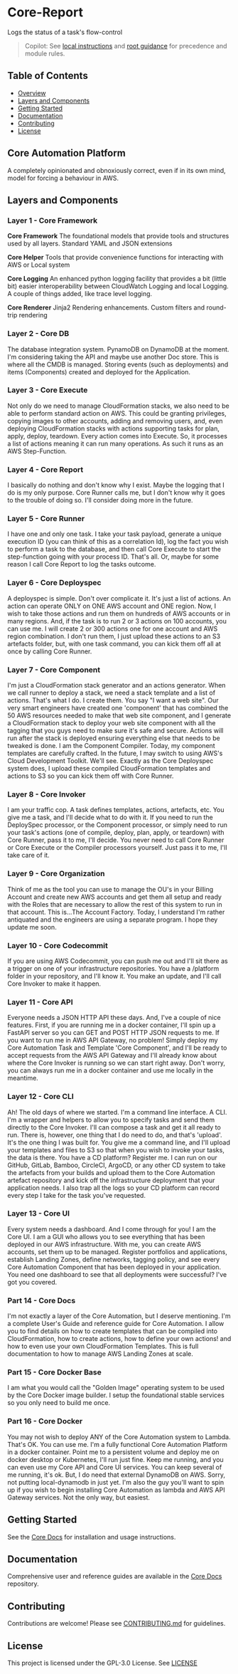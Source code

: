 # Core-Report

Logs the status of a task's flow-control

> Copilot: See [local instructions](.github/copilot-instructions.md) and [root guidance](../../.github/copilot-instructions.md) for precedence and module rules.

## Table of Contents

- [Overview](#core-automation-platform)
- [Layers and Components](#layers-and-components)
- [Getting Started](#getting-started)
- [Documentation](#documentation)
- [Contributing](#contributing)
- [License](#license)

## Core Automation Platform

A completely opinionated and obnoxiously correct, even if in its own mind, model for forcing a behaviour in AWS.

## Layers and Components

### Layer 1 - Core Framework
          
**Core Framework**
The foundational models that provide tools and structures used by all layers. Standard YAML and JSON extensions

**Core Helper**
Tools that provide convenience functions for interacting with AWS or Local system

**Core Logging**
An enhanced python logging facility that provides a bit (little bit) easier interoperability between CloudWatch Logging and local Logging.  A couple of things added, like trace level logging.

**Core Renderer**
Jinja2 Rendering enhancements. Custom filters and round-trip rendering 

### Layer 2 - Core DB
The database integration system.  PynamoDB on DynamoDB at the moment. I'm considering taking the API and maybe use another Doc store.  This is where all the CMDB is managed.  Storing events (such as deployments) and items (Components) created and deployed for the Application.

### Layer 3 - Core Execute
Not only do we need to manage CloudFormation stacks, we also need to be able to perform standard action on AWS. This could be granting privileges, copying images to other accounts, adding and removing users, and, even deploying CloudFormation stacks with actions supporting tasks for plan, apply, deploy, teardown. Every action comes into Execute.  So, it processes a list of actions meaning it can run many operations.  As such it runs as an AWS Step-Function.

### Layer 4 - Core Report
I basically do nothing and don't know why I exist.  Maybe the logging that I do is my only purpose.  Core Runner calls me, but I don't know why it goes to the trouble of doing so.  I'll consider doing more in the future.

### Layer 5 - Core Runner
I have one and only one task.  I take your task payload, generate a unique execution ID (you can think of this as a correlation Id), log the fact you wish to perform a task to the database, and then call Core Execute to start the step-function going with your process ID.  That's all.  Or, maybe for some reason I call Core Report to log the tasks outcome.

### Layer 6 - Core Deployspec
A deployspec is simple.  Don't over complicate it.  It's just a list of actions. An action can operate ONLY on ONE AWS account and ONE region.  Now, I wish to take those actions and run them on hundreds of AWS accounts or in many regions.  And, if the task is to run 2 or 3 actions on 100 accounts, you can use me.  I will create 2 or 300 actions one for one account and AWS region combination.  I don't run them, I just upload these actions to an S3 artefacts folder, but, with one task command, you can kick them off all at once by calling Core Runner.

### Layer 7 - Core Component
I'm just a CloudFormation stack generator and an actions generator. When we call runner to deploy a stack, we need a stack template and a list of actions. That's what I do.  I create them.  You say "I want a web site". Our very smart engineers have created one 'component' that has combined the 50 AWS resources needed to make that web site component, and I generate a CloudFormation stack to deploy your web site component with all the tagging that you guys need to make sure it's safe and secure.  Actions will run after the stack is deployed ensuring everything else that needs to be tweaked is done.  I am the Component Compiler. Today, my component templates are carefully crafted.  In the future, I may switch to using AWS's Cloud Development Toolkit.  We'll see.  Exactly as the Core Deployspec system does, I upload these compiled CloudFormation templates and actions to S3 so you can kick them off with Core Runner.

### Layer 8 - Core Invoker
I am your traffic cop.  A task defines templates, actions, artefacts, etc. You give me a task, and I'll decide what to do with it.  If you need to run the DeploySpec processor, or the Component processor, or simply need to run your task's actions (one of compile, deploy, plan, apply, or teardown) with Core Runner, pass it to me, I'll decide.  You never need to call Core Runner or Core Execute or the Compiler processors yourself.  Just pass it to me, I'll take care of it.

### Layer 9 - Core Organization
Think of me as the tool you can use to manage the OU's in your Billing Account and create new AWS accounts and get them all setup and ready with the Roles that are necessary to allow the rest of this system to run in that account. This is...The Account Factory.  Today, I understand I'm rather antiquated and the engineers are using a separate program.  I hope they update me soon.

### Layer 10 - Core Codecommit
If you are using AWS Codecommit, you can push me out and I'll sit there as a trigger on one of your infrastructure repositories.  You have a /platform folder in your repository, and I'll know it.  You make an update, and I'll call Core Invoker to make it happen.

### Layer 11 - Core API
Everyone needs a JSON HTTP API these days. And, I've a couple of nice features. First, if you are running me in a docker container, I'll spin up a FastAPI server so you can GET and POST HTTP JSON requests to me.  If you want to run me in AWS API Gateway, no problem! Simply deploy my Core Automation Task and Template 'Core Component', and I'll be ready to accept requests from the AWS API Gateway and I'll already know about where the Core Invoker is running so we can start right away. Don't worry, you can always run me in a docker container and use me locally in the meantime.

### Layer 12 - Core CLI
Ah! The old days of where we started.  I'm a command line interface.  A CLI. I'm a wrapper and helpers to allow you to specify tasks and send them directly to the Core Invoker. I'll can compose a task and get it all ready to run. There is, however, one thing that I do need to do, and that's 'upload'.  It's the one thing I was built for.  You give me a command line, and I'll upload your templates and files to S3 so that when you wish to invoke your tasks, the data is there.  You have a CD platform?  Register me.  I can run on our GitHub, GitLab, Bamboo, CircleCI, ArgoCD, or any other CD system to take the artefacts from your builds and upload them to the Core Automation artefact repository and kick off the infrastructure deployment that your application needs.  I also trap all the logs so your CD platform can record every step I take for the task you've requested.

### Layer 13 - Core UI
Every system needs a dashboard.  And I come through for you! I am the Core UI. I am a GUI who allows you to see everything that has been deployed in our AWS infrastructure.  With me, you can create AWS accounts, set them up to be managed. Register portfolios and applications, establish Landing Zones, define networks, tagging policy, and see every Core Automation Component that has been deployed in your application.  You need one dashboard to see that all deployments were successful? I've got you covered.

### Part 14 - Core Docs
I'm not exactly a layer of the Core Automation, but I deserve mentioning. I'm a complete User's Guide and reference guide for Core Automation.  I allow you to find details on how to create templates that can be compiled into CloudFormation, how to create actions, how to define your own actions! and how to even use your own CloudFormation Templates.  This is full documentation to how to manage AWS Landing Zones at scale.

### Part 15 - Core Docker Base
I am what you would call the "Golden Image" operating system to be used by the Core Docker image builder.  I setup the foundational stable services so you only need to build me once.

### Part 16 - Core Docker
You may not wish to deploy ANY of the Core Automation system to Lambda.  That's OK. You can use me.  I'm a fully functional Core Automation Platform in a docker container.  Point me to a persistent volume and deploy me on docker desktop or Kubernetes, I'll run just fine.  Keep me running, and you can even use my Core API and Core UI services.  You can keep several of me running, it's ok.  But, I do need that external DynamoDB on AWS.  Sorry, not putting local-dynamodb in just yet. I'm also the guy you'll want to spin up if you wish to begin installing Core Automation as lambda and AWS API Gateway services.  Not the only way, but easiest.

## Getting Started

See the [Core Docs](../sck-core-docs/README.md) for installation and usage instructions.

## Documentation

Comprehensive user and reference guides are available in the [Core Docs](../sck-core-docs/README.md) repository.

## Contributing

Contributions are welcome! Please see [CONTRIBUTING.md](CONTRIBUTING.md) for guidelines.

## License

This project is licensed under the GPL-3.0 License. See [LICENSE](LICENSE)
